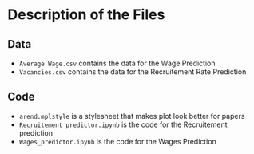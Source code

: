 # Description of the Files

## Data
- `Average Wage.csv` contains the data for the Wage Prediction
- `Vacancies.csv` contains the data for the Recruitement Rate Prediction

## Code
- `arend.mplstyle` is a stylesheet that makes plot look better for papers
- `Recruitement predictor.ipynb` is the code for the Recruitement prediction
- `Wages_predictor.ipynb` is the code for the Wages Prediction
